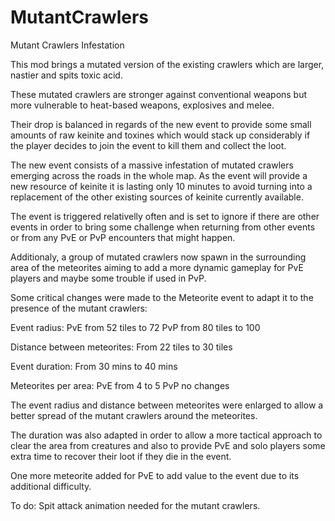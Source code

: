 # MutantCrawlers
Mutant Crawlers Infestation

This mod brings a mutated version of the existing crawlers which are larger, nastier and spits toxic acid. 

These mutated crawlers are stronger against conventional weapons but more vulnerable to heat-based weapons, explosives and melee.

Their drop is balanced in regards of the new event to provide some small amounts of raw keinite and toxines which would stack up
considerably if the player decides to join the event to kill them and collect the loot.

The new event consists of a massive infestation of mutated crawlers emerging across the roads in the whole map.
As the event will provide a new resource of keinite it is lasting only 10 minutes to avoid turning into a replacement of the
other existing sources of keinite currently available. 

The event is triggered relativelly often and is set to ignore if there are other events in order to bring some 
challenge when returning from other events or from any PvE or PvP encounters that might happen.

Additionaly, a group of mutated crawlers now spawn in the surrounding area of the meteorites aiming to add a more dynamic gameplay
for PvE players and maybe some trouble if used in PvP. 

Some critical changes were made to the Meteorite event to adapt it to the presence of the mutant crawlers:

Event radius:
          PvE from 52 tiles to 72
          PvP from 80 tiles to 100

Distance between meteorites:
          From 22 tiles to 30 tiles

Event duration:
          From 30 mins to 40 mins
          
Meteorites per area:
          PvE from 4 to 5
          PvP no changes

The event radius and distance between meteorites were enlarged to allow a better spread of the mutant crawlers around the meteorites.

The duration was also adapted in order to allow a more tactical approach to clear the area from creatures and also to provide PvE 
and solo players some extra time to recover their loot if they die in the event.

One more meteorite added for PvE to add value to the event due to its additional difficulty.

To do: Spit attack animation needed for the mutant crawlers.






